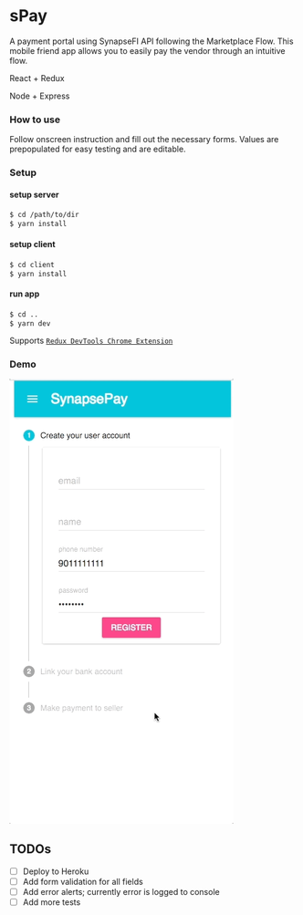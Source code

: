 # sPay
A payment portal using SynapseFI API following the Marketplace Flow. This mobile friend app allows you to easily pay the vendor through an intuitive flow. 

React + Redux 

Node + Express

### How to use
Follow onscreen instruction and fill out the necessary forms. 
Values are prepopulated for easy testing and are editable. 

### Setup

#### setup server
```
$ cd /path/to/dir
$ yarn install
```
#### setup client
```
$ cd client
$ yarn install
```
#### run app
```
$ cd ..
$ yarn dev
```

Supports [`Redux DevTools Chrome Extension`](https://chrome.google.com/webstore/detail/redux-devtools/lmhkpmbekcpmknklioeibfkpmmfibljd)

### Demo

![Game Preview](./demogif.gif)

## TODOs

- [ ] Deploy to Heroku
- [ ] Add form validation for all fields
- [ ] Add error alerts; currently error is logged to console
- [ ] Add more tests